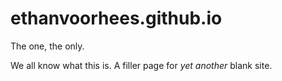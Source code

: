 # ethanvoorhees.github.io
The one, the only.

We all know what this is. A filler page for *yet another* blank site.
